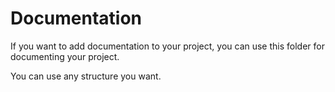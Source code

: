 # Documentation

If you want to add documentation to your project, you can use this folder for documenting your project.

You can use any structure you want.